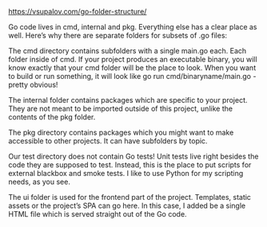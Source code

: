 https://vsupalov.com/go-folder-structure/

Go code lives in cmd, internal and pkg. Everything else has a clear place as well. Here’s why there are separate folders
 for subsets of .go files:

The cmd directory contains subfolders with a single main.go each. Each folder inside of cmd. If your project produces an
 executable binary, you will know exactly that your cmd folder will be the place to look. When you want to build or run 
 something, it will look like go run cmd/binaryname/main.go - pretty obvious!

The internal folder contains packages which are specific to your project. They are not meant to be imported outside of 
this project, unlike the contents of the pkg folder.

The pkg directory contains packages which you might want to make accessible to other projects. It can have subfolders 
by topic.

Our test directory does not contain Go tests! Unit tests live right besides the code they are supposed to test. Instead, 
this is the place to put scripts for external blackbox and smoke tests. I like to use Python for my scripting needs, 
as you see.

The ui folder is used for the frontend part of the project. Templates, static assets or the project’s SPA can go here. 
In this case, I added be a single HTML file which is served straight out of the Go code.